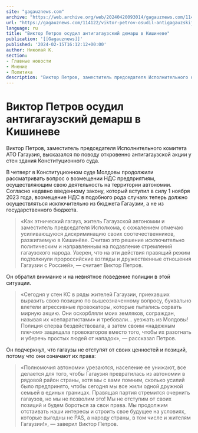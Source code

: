```yaml
---
site: "gagauznews.com"
archive: "https://web.archive.org/web/20240420093014/gagauznews.com/114122/viktor-petrov-osudil-antigagauzskij-demarsh-v-kishineve.html"
url: "https://gagauznews.com/114122/viktor-petrov-osudil-antigagauzskij-demarsh-v-kishineve.html"
language: ru
title: "Виктор Петров осудил антигагаузский демарш в Кишиневе"
publication: '[[Gagauznews]]'
published: '2024-02-15T16:12:12+00:00'
author: Николай К.
section:
- Главные новости
- Мнение
- Политика
description: "Виктор Петров, заместитель председателя Исполнительного комитета АТО Гагаузия, высказался по поводу откровенно антигагаузской акции у стен здания Конституционного суда. В четверг в Конституционном суде Молдовы продолжили рассматривать вопрос о возмещении НДС предприятиям, осуществляющим свою деятельность на территории автономии. Согласно недавно введенному закону, который вступил в силу 1 ноября 2023 года, возмещение НДС в подобного рода случаях теперь должно осуществляться исключительно из бюджета Гагаузии, а не из государственного бюджета. «Как этнический гагауз, житель Гагаузской автономии и заместитель председателя Исполкома, с сожалением отмечаю усиливающуюся дискриминацию своих соотечественников, разжигаемую в Кишинёве. Считаю это решение исключительно политическим и направленным на подавление стремлений гагаузского народа. […]"
---
```


# Виктор Петров осудил антигагаузский демарш в Кишиневе

Виктор Петров, заместитель председателя Исполнительного комитета АТО Гагаузия, высказался по поводу откровенно антигагаузской акции у стен здания Конституционного суда.

В четверг в Конституционном суде Молдовы продолжили рассматривать вопрос о возмещении НДС предприятиям, осуществляющим свою деятельность на территории автономии. Согласно недавно введенному закону, который вступил в силу 1 ноября 2023 года, возмещение НДС в подобного рода случаях теперь должно осуществляться исключительно из бюджета Гагаузии, а не из государственного бюджета.

> «Как этнический гагауз, житель Гагаузской автономии и заместитель председателя Исполкома, с сожалением отмечаю усиливающуюся дискриминацию своих соотечественников, разжигаемую в Кишинёве. Считаю это решение исключительно политическим и направленным на подавление стремлений гагаузского народа. Уверен, что на эти действия правящий режим подтолкнули пророссийские взгляды и дружественные отношения Гагаузии с Россией», — считает Виктор Петров.

Он обратил внимание и на невнятное поведение полиции в этой ситуации.

> «Сегодня у стен КС в ряды жителей Гагаузии, приехавших выразить свою позицию по вышеозначенному вопросу, буквально влетели агрессивные провокаторы, которые пытались сорвать мирную акцию. Они оскорбляли моих земляков, сограждан, называя их «сепаратистами» и требовали… уезжать из Молдовы! Полиция сперва бездействовала, а затем своим «надежным плечом» защищала провокаторов вместо того, чтобы их разогнать и уберечь простых людей от нападок», — рассказал Петров.

Он подчеркнул, что гагаузы не отступят от своих ценностей и позиций, потому что они означают их права:

> «Полномочия автономии урезаются, население ее унижают, все делается для того, чтобы Гагаузия превратилась из автономии в рядовой район страны, хотя мы с вами помним, сколько усилий было предпринято, чтобы сегодня мы все жили одной дружной семьей в единых границах. Правящая партия стремится очернить гагаузов, но мы не позволим это! Мы не отступим от своих позиций и будем бороться за свои права. Мы продолжим отстаивать наши интересы и строить свое будущее на условиях, которые выгодны не PAS, а народу страны, в том числе и жителям Гагаузии!», — заверил Виктор Петров.